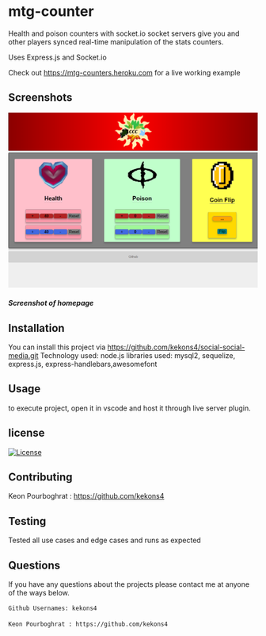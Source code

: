 # mtg-counter
Health and poison counters with socket.io socket servers give you and other players 
synced real-time manipulation of the stats counters.

Uses Express.js and Socket.io

Check out https://mtg-counters.heroku.com for a live working example

## Screenshots

![Screenshot_one](/assets/screenshot_one.png)
##### Screenshot of homepage

## Installation

You can install this project via https://github.com/kekons4/social-social-media.git
Technology used: node.js
libraries used: mysql2, sequelize, express.js, express-handlebars,awesomefont

## Usage

to execute project, open it in vscode and host it through live server plugin.

## license

[![License](https://img.shields.io/badge/License-MIT-blue.svg)](https://opensource.org/licenses/MIT)

## Contributing

Keon Pourboghrat : https://github.com/kekons4

## Testing

Tested all use cases and edge cases and runs as expected

## Questions

If you have any questions about the projects please contact me at anyone of the ways below.

    Github Usernames: kekons4

    Keon Pourboghrat : https://github.com/kekons4
